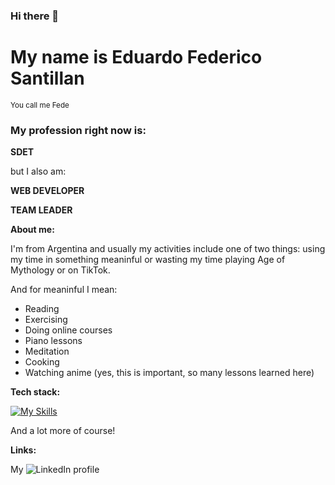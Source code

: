 ### Hi there 👋

# My name is Eduardo Federico Santillan
<sub>You call me Fede</sub>


### My profession right now is:

**SDET**

but I also am:

**WEB DEVELOPER**

**TEAM LEADER**


**About me:**

I'm from Argentina and usually my activities include one of two things: using my time in something meaninful or wasting my time playing Age of Mythology or on TikTok.

And for meaninful I mean:
- Reading
- Exercising
- Doing online courses
- Piano lessons
- Meditation
- Cooking
- Watching anime (yes, this is important, so many lessons learned here)

**Tech stack:**

[![My Skills](https://skillicons.dev/icons?i=laravel,mysql,selenium,java,linux,git,docker)](https://skillicons.dev)

And a lot more of course!

**Links:**

My ![LinkedIn]([https://img.shields.io/badge/linkedin-%230077B5.svg?style=for-the-badge&logo=linkedin&logoColor=white](https://www.linkedin.com/in/efsantillan/?locale=en_US)) profile


